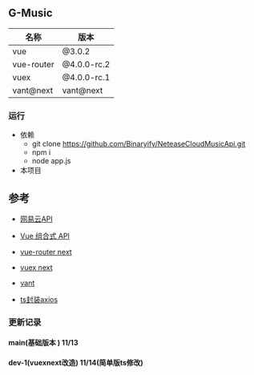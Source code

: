 ## G-Music

|    名称       |    版本      |
|---------------|--------------|
|     vue       | @3.0.2       |
|  vue-router   | @4.0.0-rc.2  |
|  vuex         | @4.0.0-rc.1  |
|  vant@next   | vant@next     |


### 运行
* 依赖
  * git clone https://github.com/Binaryify/NeteaseCloudMusicApi.git
  * npm i
  * node app.js
* 本项目


## 参考
* [网易云API](https://binaryify.github.io/NeteaseCloudMusicApi/#/?id=neteasecloudmusicapi)

* [Vue 组合式 API](https://composition-api.vuejs.org/zh/api.html#watcheffect)

* [vue-router next](https://next.router.vuejs.org/)

* [vuex next](https://next.vuex.vuejs.org/)

* [vant](https://vant-contrib.gitee.io/vant/#/zh-CN/home)

* [ts封装axios](https://www.jianshu.com/p/297db1eff169)


### 更新记录

#### main(基础版本 )    11/13
#### dev-1(vuexnext改造) 11/14(简单版ts修改)

